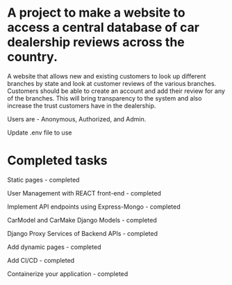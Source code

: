 # A project to make a website to access a central database of car dealership reviews across the country.

A website that allows new and existing customers to look up different branches by state and look at customer reviews of the various branches. Customers should be able to create an account and add their review for any of the branches. This will bring transparency to the system and also increase the trust customers have in the dealership.

Users are - Anonymous, Authorized, and Admin.

Update .env file to use

# Completed tasks

Static pages - completed

User Management with REACT front-end - completed

Implement API endpoints using Express-Mongo - completed

CarModel and CarMake Django Models - completed

Django Proxy Services of Backend APIs - completed

Add dynamic pages - completed

Add CI/CD - completed

Containerize your application - completed
